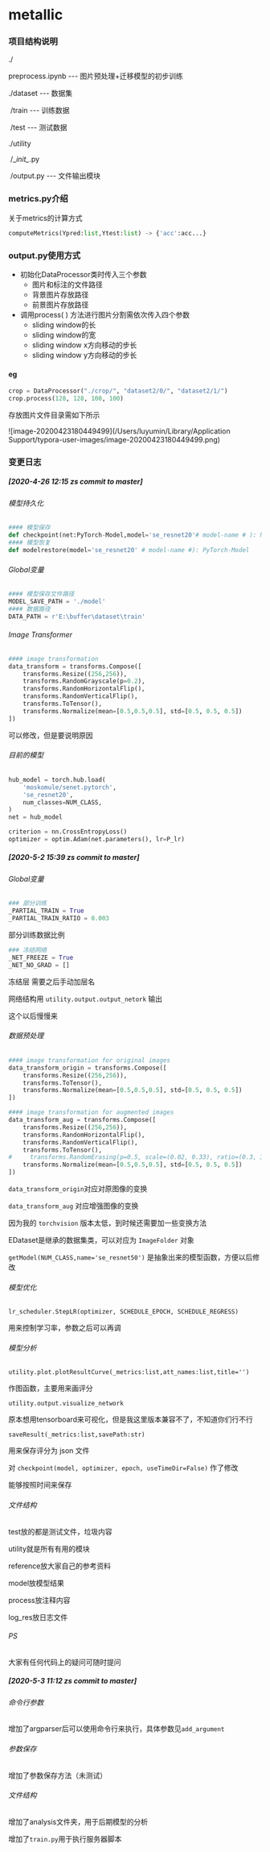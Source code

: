 # metallic

### 项目结构说明

./

preprocess.ipynb --- 图片预处理+迁移模型的初步训练

./dataset --- 数据集

​				/train --- 训练数据

​				/test --- 测试数据

./utility

​				/\__init\__.py

​				/output.py --- 文件输出模块



### metrics.py介绍

关于metrics的计算方式

```python
computeMetrics(Ypred:list,Ytest:list) -> {'acc':acc...}
```



### output.py使用方式

- 初始化DataProcessor类时传入三个参数
  - 图片和标注的文件路径
  - 背景图片存放路径
  - 前景图片存放路径
- 调用process( ) 方法进行图片分割需依次传入四个参数
  - sliding window的长
  - sliding window的宽
  - sliding window x方向移动的步长
  - sliding window y方向移动的步长

#### eg

```python
crop = DataProcessor("./crop/", "dataset2/0/", "dataset2/1/")
crop.process(128, 128, 100, 100)
```



存放图片文件目录需如下所示

![image-20200423180449499](/Users/luyumin/Library/Application Support/typora-user-images/image-20200423180449499.png)



### 变更日志

##### [2020-4-26 12:15 zs commit to master]

###### 模型持久化

```python
#### 模型保存
def checkpoint(net:PyTorch-Model,model='se_resnet20'# model-name # ): None
#### 模型恢复
def modelrestore(model='se_resnet20' # model-name #): PyTorch-Model
```

###### Global变量

```python
#### 模型保存文件路径
MODEL_SAVE_PATH = './model'
#### 数据路径
DATA_PATH = r'E:\buffer\dataset\train'
```

###### Image Transformer

```python
#### image transformation
data_transform = transforms.Compose([
    transforms.Resize((256,256)),
    transforms.RandomGrayscale(p=0.2),
    transforms.RandomHorizontalFlip(),
    transforms.RandomVerticalFlip(),
    transforms.ToTensor(),
    transforms.Normalize(mean=[0.5,0.5,0.5], std=[0.5, 0.5, 0.5])
])
```

可以修改，但是要说明原因

###### 目前的模型

```python
hub_model = torch.hub.load(
    'moskomule/senet.pytorch',
    'se_resnet20',
    num_classes=NUM_CLASS,
)
net = hub_model

criterion = nn.CrossEntropyLoss()
optimizer = optim.Adam(net.parameters(), lr=P_lr)
```

##### [2020-5-2 15:39 zs commit to master]

###### Global变量

```python
### 部分训练
_PARTIAL_TRAIN = True
_PARTIAL_TRAIN_RATIO = 0.003
```

部分训练数据比例

```python
### 冻结网络
_NET_FREEZE = True
_NET_NO_GRAD = []
```

冻结层 需要之后手动加层名

网络结构用 `utility.output.output_netork` 输出

这个以后慢慢来

###### 数据预处理

```python
#### image transformation for original images
data_transform_origin = transforms.Compose([
    transforms.Resize((256,256)),
    transforms.ToTensor(),
    transforms.Normalize(mean=[0.5,0.5,0.5], std=[0.5, 0.5, 0.5])
])

#### image transformation for augmented images
data_transform_aug = transforms.Compose([
    transforms.Resize((256,256)),
    transforms.RandomHorizontalFlip(),
    transforms.RandomVerticalFlip(),
    transforms.ToTensor(),
#     transforms.RandomErasing(p=0.5, scale=(0.02, 0.33), ratio=(0.3, 3.3), value=0, inplace=False),
    transforms.Normalize(mean=[0.5,0.5,0.5], std=[0.5, 0.5, 0.5])
])
```

`data_transform_origin`对应对原图像的变换

`data_transform_aug` 对应增强图像的变换

因为我的 `torchvision` 版本太低，到时候还需要加一些变换方法

EDataset是继承的数据集类，可以对应为 `ImageFolder` 对象

`getModel(NUM_CLASS,name='se_resnet50')` 是抽象出来的模型函数，方便以后修改

###### 模型优化

`lr_scheduler.StepLR(optimizer, SCHEDULE_EPOCH, SCHEDULE_REGRESS)`

用来控制学习率，参数之后可以再调

###### 模型分析

`utility.plot.plotResultCurve(_metrics:list,att_names:list,title='')`

作图函数，主要用来画评分

`utility.output.visualize_network`

原本想用tensorboard来可视化，但是我这里版本兼容不了，不知道你们行不行

`saveResult(_metrics:list,savePath:str)`

用来保存评分为 json 文件

对 `checkpoint(model, optimizer, epoch, useTimeDir=False)` 作了修改

能够按照时间来保存

###### 文件结构

test放的都是测试文件，垃圾内容

utility就是所有有用的模块

reference放大家自己的参考资料

model放模型结果

process放注释内容

log_res放日志文件

###### PS

大家有任何代码上的疑问可随时提问

##### [2020-5-3 11:12 zs commit to master]

###### 命令行参数

增加了argparser后可以使用命令行来执行，具体参数见`add_argument`

###### 参数保存

增加了参数保存方法（未测试）

###### 文件结构

增加了analysis文件夹，用于后期模型的分析

增加了`train.py`用于执行服务器脚本

